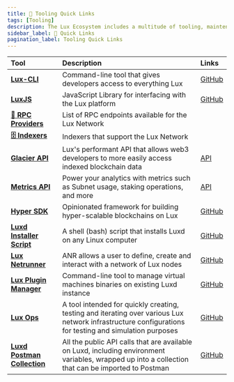 ```yaml
---
title: 🔗 Tooling Quick Links
tags: [Tooling]
description: The Lux Ecosystem includes a multitude of tooling, maintenance, testing services, including a wide range of helpful resources and utilities for developers building on the platform. These tools are designed to streamline development, improve integration, and maximize the potential of decentralized applications and custom blockchains in the Lux ecosystem. 
sidebar_label: 🔗 Quick Links
pagination_label: Tooling Quick Links
--- 
```


| Tool       | Description | Links |
| :------------------------------------------------- | :--------------------------------------------------------- | :--------------------------------------------------------- |
| [**Lux-CLI**](/tooling/cli.md)      | Command-line tool that gives developers access to everything Lux|  [GitHub](https://github.com/luxdefi/cli) |
| [**LuxJS**](/tooling/luxjs-overview.md)      | JavaScript Library for interfacing with the Lux platform | [GitHub](https://github.com/luxdefi/luxjs) |
| [**🔌 RPC Providers**](/tooling/rpc-providers.md)      | List of RPC endpoints available for the Lux Network |  |
| [**🗄️ Indexers**](/tooling/indexers.md)      | Indexers that support the Lux Network |  |
| [**Glacier API**](/tooling/glacier.md)      | Lux's performant API that allows web3 developers to more easily access indexed blockchain data | [API](https://glacier-api.lux.network/api#/) |
| [**Metrics API**](/tooling/metrics.md)      | Power your analytics with metrics such as Subnet usage, staking operations, and more | [API](https://metrics.lux.network/) |
| [**Hyper SDK**](https://github.com/luxdefi/hypersdk#readme)      | Opinionated framework for building hyper-scalable blockchains on Lux | [GitHub](https://github.com/luxdefi/hypersdk#readme) |
| [**Luxd Installer Script**](/tooling/luxd-installer.md)      | A shell (bash) script that installs Luxd on any Linux computer | [GitHub](https://github.com/luxdefi/docs/blob/master/scripts/luxd-installer.sh#readme) |
| [**Lux Netrunner**](/tooling/netrunner.md)      | ANR allows a user to define, create and interact with a network of Lux nodes | [GitHub](https://github.com/luxdefi/netrunner) |
| [**Lux Plugin Manager**](/tooling/plugin-manager.md)      | Command-line tool to manage virtual machines binaries on existing Luxd instance | [GitHub](https://github.com/luxdefi/apm) |
| [**Lux Ops**](/tooling/ops.md)      | A tool intended for quickly creating, testing and iterating over various Lux network infrastructure configurations for testing and simulation purposes | [GitHub](https://github.com/luxdefi/ops) |
| [**Luxd Postman Collection**](/tooling/luxd-postman-collection/setup.md)      | All the public API calls that are available on Luxd, including environment variables, wrapped up into a collection that can be imported to Postman  | [GitHub](https://github.com/luxdefi/postman-collection/) |
